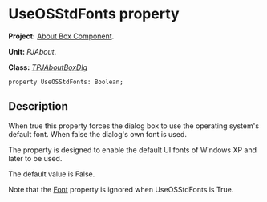 <a href='Hidden comment: 
$Rev$
$Date$
'></a>

# UseOSStdFonts property #

**Project:** [About Box Component](AboutBoxComponent.md).

**Unit:** _PJAbout_.

**Class:** _[TPJAboutBoxDlg](TPJAboutBoxDlg.md)_

```
property UseOSStdFonts: Boolean;
```

## Description ##

When true this property forces the dialog box to use the operating system's default font. When false the dialog's own font is used.

The property is designed to enable the default UI fonts of Windows XP and later to be used.

The default value is False.

Note that the [Font](TPJAboutBoxDlgFont.md) property is ignored when UseOSStdFonts is True.